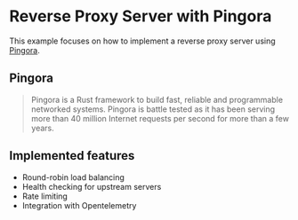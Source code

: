 # Reverse Proxy Server with Pingora

This example focuses on how to implement a reverse proxy server using [Pingora](https://github.com/cloudflare/pingora).

## Pingora

> Pingora is a Rust framework to build fast, reliable and programmable networked systems. Pingora is battle tested as it has been serving more than 40 million Internet requests per second for more than a few years.

## Implemented features

- Round-robin load balancing
- Health checking for upstream servers
- Rate limiting
- Integration with Opentelemetry
